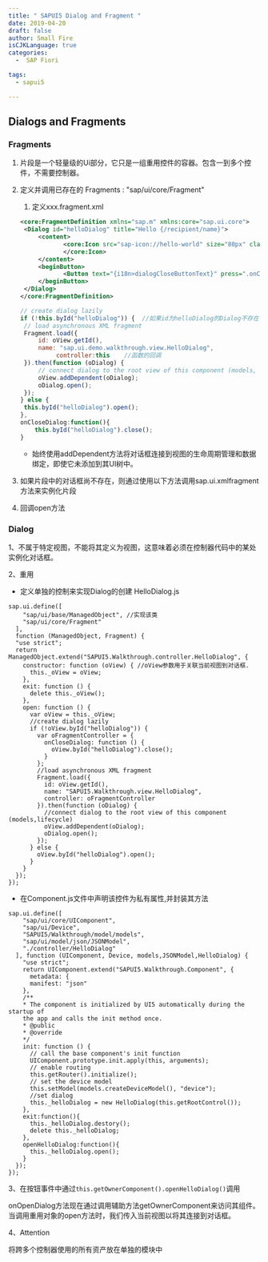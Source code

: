 ```yaml
---
title: " SAPUI5 Dialog and Fragment "
date: 2019-04-20
draft: false
author: Small Fire
isCJKLanguage: true
categories: 
  -  SAP Fiori

tags: 
  - sapui5

---
```


## Dialogs and Fragments

### Fragments

1. 片段是一个轻量级的Ui部分，它只是一组重用控件的容器。包含一到多个控件，不需要控制器。

2. 定义并调用已存在的 Fragments : "sap/ui/core/Fragment"

   1) 定义xxx.fragment.xml

   ```xml
   <core:FragmentDefinition xmlns="sap.m" xmlns:core="sap.ui.core">
   	<Dialog id="helloDialog" title="Hello {/recipient/name}">
   		<content>
               <core:Icon src="sap-icon://hello-world" size="80px" class="sapUiMediumMargin">
               </core:Icon>
   		</content>
   		<beginButton>
               <Button text="{i18n>dialogCloseButtonText}" press=".onCloseDialog"></Button>
   		</beginButton>
   	</Dialog>
   </core:FragmentDefinition>
   ```

   

   ```js
   // create dialog lazily
   if (!this.byId("helloDialog")) {  //如果id为helloDialog的Dialog不存在
   	// load asynchronous XML fragment
   	Fragment.load({
   		id: oView.getId(),
   		name: "sap.ui.demo.walkthrough.view.HelloDialog",
             controller:this    //函数的回调
   	}).then(function (oDialog) {
   		// connect dialog to the root view of this component (models, lifecycle)
   		oView.addDependent(oDialog);
   		oDialog.open();
   	});
   } else {
   	this.byId("helloDialog").open();
   },  
   onCloseDialog:function(){
       this.byId("helloDialog").close();
   }
   ```

   - 始终使用addDependent方法将对话框连接到视图的生命周期管理和数据绑定，即使它未添加到其UI树中。

3. 如果片段中的对话框尚不存在，则通过使用以下方法调用sap.ui.xmlfragment方法来实例化片段

4. 回调open方法

### Dialog

1、不属于特定视图，不能将其定义为视图，这意味着必须在控制器代码中的某处实例化对话框。

2、重用

- 
  定义单独的控制来实现Dialog的创建 HelloDialog.js

```JS
sap.ui.define([
    "sap/ui/base/ManagedObject", //实现该类
    "sap/ui/core/Fragment"
  ],
  function (ManagedObject, Fragment) {
  "use strict";
  return ManagedObject.extend("SAPUI5.Walkthrough.controller.HelloDialog", {
    constructor: function (oView) { //oView参数用于关联当前视图到对话框.
      this._oView = oView;
    },
    exit: function () {
      delete this._oView();
    },
    open: function () {
      var oView = this._oView;
      //create dialog lazily
      if (!oView.byId("helloDialog")) {
        var oFragmentController = {
          onCloseDialog: function () {
            oView.byId("helloDialog").close();
          }
        };
        //load asynchronous XML fragment
        Fragment.load({
          id: oView.getId(),
          name: "SAPUI5.Walkthrough.view.HelloDialog",
          controller: oFragmentController
        }).then(function (oDialog) {
          //connect dialog to the root view of this component (models,lifecycle)
          oView.addDependent(oDialog);
          oDialog.open();
        });
      } else {
        oView.byId("helloDialog").open();
      }
    }
  });
});
```

- 在Component.js文件中声明该控件为私有属性,并封装其方法

```JS
sap.ui.define([
    "sap/ui/core/UIComponent",
    "sap/ui/Device",
    "SAPUI5/Walkthrough/model/models",
    "sap/ui/model/json/JSONModel",
    "./controller/HelloDialog"
  ], function (UIComponent, Device, models,JSONModel,HelloDialog) {
    "use strict";
    return UIComponent.extend("SAPUI5.Walkthrough.Component", {
      metadata: {
      manifest: "json"
    },
    /**
    * The component is initialized by UI5 automatically during the startup of 
    the app and calls the init method once.
    * @public
    * @override
    */
    init: function () {
      // call the base component's init function
      UIComponent.prototype.init.apply(this, arguments);
      // enable routing
      this.getRouter().initialize();
      // set the device model
      this.setModel(models.createDeviceModel(), "device");
      //set dialog
      this._helloDialog = new HelloDialog(this.getRootControl());
    },
    exit:function(){
      this._helloDialog.destory();
      delete this._helloDialog;
    },
    openHelloDialog:function(){
      this._helloDialog.open();
    }
  });
});
```

3、在按钮事件中通过`this.getOwnerComponent().openHelloDialog()`调用

onOpenDialog方法现在通过调用辅助方法getOwnerComponent来访问其组件。当调用重用对象的open方法时，我们传入当前视图以将其连接到对话框。

4、Attention

将跨多个控制器使用的所有资产放在单独的模块中